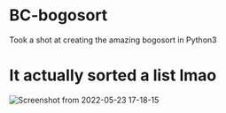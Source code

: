 # BC-bogosort
Took a shot at creating the amazing bogosort in Python3

# It actually sorted a list lmao

![Screenshot from 2022-05-23 17-18-15](https://user-images.githubusercontent.com/94326161/169907789-d4b746bf-465a-4ff8-8b35-bff7e845f42a.png)
